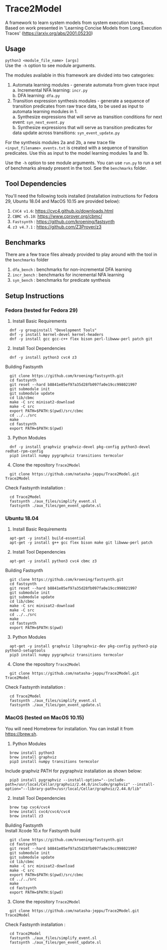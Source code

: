 # Trace2Model
A framework to learn system models from system execution traces. <br/>
Based on work presented in 'Learning Concise Models from Long Execution Traces' (https://arxiv.org/abs/2001.05230)

## Usage
`python3 <module_file_name> [args]`<br/>
Use the `-h` option to see module arguments.

The modules available in this framework are divided into two categories:
1. Automata learning modules - generate automata from given trace input <br/>
  a. Incremental NFA learning: `incr.py` <br/>
  b. DFA learning: `dfa.py` <br/>
2. Transition expression synthesis modules - generate a sequence of transition predicates from raw trace data, to be used as input to automata learning modules in 1. <br/>
  a. Synthesize expressions that will serve as transition conditions for next event: `syn_next_event.py` <br/>
  b. Synthesize expressions that will serve as transition predicates for data update across transitions: `syn_event_update.py` <br/>

For the synthesis modules 2a and 2b, a new trace file `<input_filename>_events.txt` is created with a sequence of transition predicates. Use this as input to the model learning modules 1a and 1b.

Use the `-h` option to see module arguments. You can use `run.py` to run a set of benchmarks already present in the tool. See the `benchmarks` folder.

## Tool Dependencies
You'll need the following tools installed (installation instructions for Fedora 29, Ubuntu 18.04 and MacOS 10.15 are provided below):
1. `CVC4 v1.6`: https://cvc4.github.io/downloads.html
2. `CBMC v5.10`: https://www.cprover.org/cbmc/
3. `Fastsynth` : https://github.com/kroening/fastsynth
4. `z3 v4.7.1` : https://github.com/Z3Prover/z3

## Benchmarks
There are a few trace files already provided to play around with the tool in the `benchmarks` folder
1. `dfa_bench` : benchmarks for non-incremental DFA learning
2. `incr_bench` : benchmarks for incremental NFA learning
3. `syn_bench` : benchmarks for predicate synthesis

## Setup Instructions

### Fedora (tested for Fedora 29)

1. Install Basic Requirements
~~~
  dnf -y groupinstall "Development Tools"
  dnf -y install kernel-devel kernel-headers
  dnf -y install gcc gcc-c++ flex bison perl-libwww-perl patch git
~~~

2. Install Tool Dependencies
~~~
  dnf -y install python3 cvc4 z3
~~~

Building Fastsynth
~~~
  git clone https://github.com/kroening/fastsynth.git
  cd fastsynth
  git reset --hard b8841e05ef97a35d28fb097fa0e19cc998021997
  git submodule init
  git submodule update
  cd lib/cbmc
  make -C src minisat2-download
  make -C src
  export PATH=$PATH:$(pwd)/src/cbmc
  cd ../../src
  make
  cd fastsynth
  export PATH=$PATH:$(pwd)
~~~

3. Python Modules
~~~
  dnf -y install graphviz graphviz-devel pkg-config python3-devel redhat-rpm-config
  pip3 install numpy pygraphviz transitions termcolor
~~~

4. Clone the repository `Trace2Model`<br/>
~~~
  git clone https://github.com/natasha-jeppu/Trace2Model.git Trace2Model
~~~
Check Fastsynth installation : 
~~~
  cd Trace2Model
  fastsynth ./aux_files/simplify_event.sl
  fastsynth ./aux_files/gen_event_update.sl
~~~


### Ubuntu 18.04

1. Install Basic Requirements
~~~
  apt-get -y install build-essential
  apt-get -y install g++ gcc flex bison make git libwww-perl patch
~~~

2. Install Tool Dependencies
~~~
  apt-get -y install python3 cvc4 cbmc z3
~~~

Building Fastsynth
~~~
  git clone https://github.com/kroening/fastsynth.git
  cd fastsynth
  git reset --hard b8841e05ef97a35d28fb097fa0e19cc998021997
  git submodule init
  git submodule update
  cd lib/cbmc
  make -C src minisat2-download
  make -C src
  cd ../../src
  make
  cd fastsynth
  export PATH=$PATH:$(pwd)
~~~

3. Python Modules
~~~
  apt-get -y install graphviz libgraphviz-dev pkg-config python3-pip python3-setuptools
  pip3 install numpy pygraphviz transitions termcolor
~~~

4. Clone the repository `Trace2Model`<br/>
~~~
  git clone https://github.com/natasha-jeppu/Trace2Model.git Trace2Model
~~~
Check Fastsynth installation : 
~~~
  cd Trace2Model
  fastsynth ./aux_files/simplify_event.sl
  fastsynth ./aux_files/gen_event_update.sl
~~~




### MacOS (tested on MacOS 10.15)
You will need Homebrew for installation. You can install it from https://brew.sh. <br/>
1. Python Modules
~~~
  brew install python3
  brew install graphviz
  pip3 install numpy transitions termcolor
~~~
  Include graphviz PATH for pygraphviz installation as shown below:
~~~
  pip3 install pygraphviz --install-option="--include-path=/usr/local/Cellar/graphviz/2.44.0/include/graphviz" --install-option="--library-path=/usr/local/Cellar/graphviz/2.44.0/lib"
~~~

2. Install Tool Dependencies
~~~
  brew tap cvc4/cvc4
  brew install cvc4/cvc4/cvc4
  brew install z3
~~~

  Building Fastsynth<br/>
  Install Xcode 10.x for Fastsynth build
~~~
  git clone https://github.com/kroening/fastsynth.git
  cd fastsynth
  git reset --hard b8841e05ef97a35d28fb097fa0e19cc998021997
  git submodule init
  git submodule update
  cd lib/cbmc
  make -C src minisat2-download
  make -C src
  export PATH=$PATH:$(pwd)/src/cbmc
  cd ../../src
  make
  cd fastsynth
  export PATH=$PATH:$(pwd)
~~~


3. Clone the repository `Trace2Model`<br/>
~~~
  git clone https://github.com/natasha-jeppu/Trace2Model.git Trace2Model
~~~
  Check Fastsynth installation :
~~~
  cd Trace2Model
  fastsynth ./aux_files/simplify_event.sl
  fastsynth ./aux_files/gen_event_update.sl
~~~

